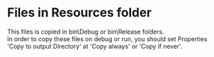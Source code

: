 ﻿# Files in Resources folder  

This files is copied in bin\Debug or bin\Release folders.  
In order to copy these files on debug or run, you should set Properties 'Copy to output Directory' at 'Copy always' or 'Copy if never'.  

